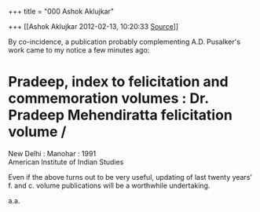 +++
title = "000 Ashok Aklujkar"

+++
[[Ashok Aklujkar	2012-02-13, 10:20:33 [Source](https://groups.google.com/g/bvparishat/c/6EgxED3fY8o)]]



By co-incidence, a publication probably complementing A.D. Pusalker's work came to my notice a few minutes ago:

  

# Pradeep, index to felicitation and commemoration volumes : Dr. Pradeep Mehendiratta felicitation volume /

New Delhi : Manohar : 1991  
American Institute of Indian Studies

  

Even if the above turns out to be very useful, updating of last twenty years' f. and c. volume publications will be a worthwhile undertaking.

  

a.a.  

  

